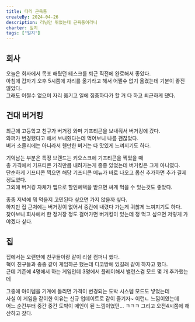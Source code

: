 ```yaml
---
title: 다리 근육통
createBy: 2024-04-26
description: 러닝만 뛰었는데 근육통이라니
charter: 일지
tags: ["일지"]
---
```


## 회사

오늘은 회사에서 목표 해뒀던 테스크를 퇴근 직전에 완료해서 좋았다.  
아침에 갑자기 오후 5시쯤에 자리를 옮기라고 해서 어쩔수 없기 옮겼는데 기분이 좋진 않았다.  
그래도 어쩔수 없으미 자리 옮기고 일에 집중하다가 할 거 다 하고 퇴근하게 됐다.

## 건대 버거킹

최근에 고등학교 친구가 버거킹 와퍼 기프티콘을 보내줘서 버거킹에 갔다.  
와퍼가 변경됐다고 해서 보내줬다는데 먹어보니 나름 괜찮았다.  
버거 소믈리에는 아니라서 웬만한 버거는 다 맛있게 느껴지기도 하다.

기억남는 부분은 특정 브랜드는 키오스크에 기프티콘을 찍었을 때  
총 가격에서 기프티콘 가격만큼 내려가는게 종종 있었는데 버거킹은 그게 아니였다.  
단순하게 기프티콘 찍으면 해당 기프티콘 메뉴가 바로 나오고 옵션 추가하면 추가 결제정도였다.  
그외에 버거킹 자체가 앱으로 할인혜택을 받으면 싸게 먹을 수 있는것도 좋았다.

종종 저녁에 뭐 먹을지 고민된다 싶으면 가지 않을까 싶다.  
하지만 집 근처에는 버거킹이 없어서 중간에 내렸다 가는게 귀찮게 느껴지기도 하다.  
찾아보니 회사에서 한 정거장 정도 걸어가면 버거킹이 있는데 정 먹고 싶으면 저렇게 가야겠다 싶다.

## 집

집에서는 오랜만에 친구들이랑 같이 리셜 컴퍼니 했다.  
혁이 친구들과 종종 같이 게임하곤 했는데 디코방에 있길래 같이 하자고 했다.  
근데 기존에 4명에서 하는 게임인데 3명에서 플레이해서 밸런스겸 모드 몇 개 추가했는데

그중에 아이템을 기계에 돌리면 가격이 변경되는 도박 시스템 모드도 넣었는데  
사실 이 게임을 같이한 이유는 신규 업데이트로 같이 즐기자~ 이런ㄴ 느낌이였는데  
어느 순간부터 중간 중간 도박이 메인이 된 느낌이였던... ㅋㅋㅋ 그리고 오전4시쯤에 해산하고 잤다.
